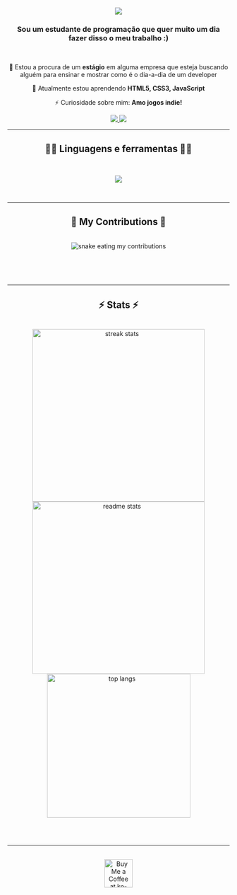 <h1 align="center">
    <img src="https://readme-typing-svg.herokuapp.com/?font=Righteous&size=35&center=true&vCenter=true&width=500&height=70&duration=4000&lines=Olá+Pessoa!+👋;+Eu+Sou+O+Otávio!;" />
</h1>

<h3 align="center">Sou um estudante de programação que quer muito um dia fazer disso o meu trabalho :)</h3>

<br/>

<div align="center">
 
 🔭 Estou a procura de um **estágio** em alguma empresa que esteja buscando alguém para ensinar e mostrar como é o dia-a-dia de um developer
 
 🌱 Atualmente estou aprendendo **HTML5, CSS3, JavaScript**

⚡ Curiosidade sobre mim: **Amo jogos indie!**

 </div>
 
<div align="center"> 
  <a href="mailto:otavioribeiro1008@gmail.com">
    <img src="https://img.shields.io/badge/Gmail-333333?style=for-the-badge&logo=gmail&logoColor=red" />
  </a>
  <a href="https://linkedin.com/in/otávio-ribeiro-8b57582b8" target="_blank">
    <img src="https://img.shields.io/badge/LinkedIn-0077B5?style=for-the-badge&logo=linkedin&logoColor=white" target="_blank" />
  </a>
</div>

 <hr/>
 
<h2 align="center">👨‍💻 Linguagens e ferramentas 👨‍💻</h2>
<br/>
<div align="center">
    <p align="center">
  <a href="https://skillicons.dev">
    <img src="https://skillicons.dev/icons?i=html,css,js,vscode" />
  </a>
</p>
</div>

<br/>
<hr/>

<div align="center">
  <h2>🐍 My Contributions 🐍</h2>
  <br>
  <img alt="snake eating my contributions" src="https://raw.githubusercontent.com/otaviorib/otaviorib/output/github-contribution-grid-snake.svg" />
  
  <br/><br/><br/>
</div>

<hr/>

<h2 align="center">⚡ Stats ⚡</h2>
<br>
<div align=center>
  <img width=390 src="https://github-readme-streak-stats-salesp07.vercel.app/?user=salesp07&count_private=true&theme=react&border_radius=10" alt="streak stats"/>
  <img width=390 src="https://github-readme-stats-salesp07.vercel.app/api?username=salesp07&count_private=true&show_icons=true&theme=react&rank_icon=github&border_radius=10" alt="readme stats" />
  <br/>
  <img width=325 align="center" src="https://github-readme-stats-salesp07.vercel.app/api/top-langs/?username=salesp07&hide=HTML&langs_count=8&layout=compact&theme=react&border_radius=10&size_weight=0.5&count_weight=0.5&exclude_repo=github-readme-stats" alt="top langs" />
</div>

<br/><br/>

<hr/>

<br/>

<div align="center">
<a href='https://ko-fi.com/V7V4RAK9C' target='_blank'><img height='64' style='border:0px;height:64px;' src='https://storage.ko-fi.com/cdn/kofi1.png?v=3' border='0' alt='Buy Me a Coffee at ko-fi.com' /></a>
</div>

<br/>
